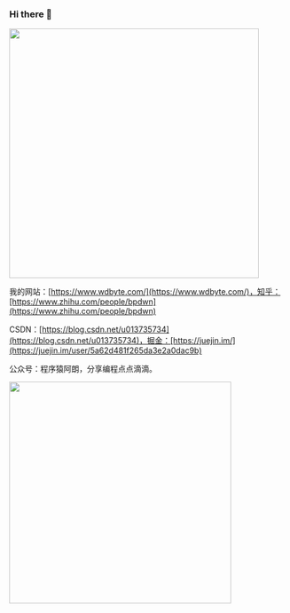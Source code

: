 ### Hi there 👋 

<img src="https://github-readme-stats.vercel.app/api?username=lustime&show_icons=true&theme=Gradient" width="450px">

<!--
[我的网站](https://www.wdbyte.com/)，[知乎](https://www.zhihu.com/people/bpdwn)，[CSDN](https://blog.csdn.net/u013735734)，[掘金](https://juejin.im/user/5a62d481f265da3e2a0dac9b)
-->

我的网站：[https://www.wdbyte.com/](https://www.wdbyte.com/)，知乎：[https://www.zhihu.com/people/bpdwn](https://www.zhihu.com/people/bpdwn)

CSDN：[https://blog.csdn.net/u013735734](https://blog.csdn.net/u013735734)，掘金：[https://juejin.im/](https://juejin.im/user/5a62d481f265da3e2a0dac9b)  

公众号：程序猿阿朗，分享编程点点滴滴。

<img width="400px" src="https://user-images.githubusercontent.com/26371673/129650527-af626ed7-fbef-4b46-b332-29155144243a.png">
